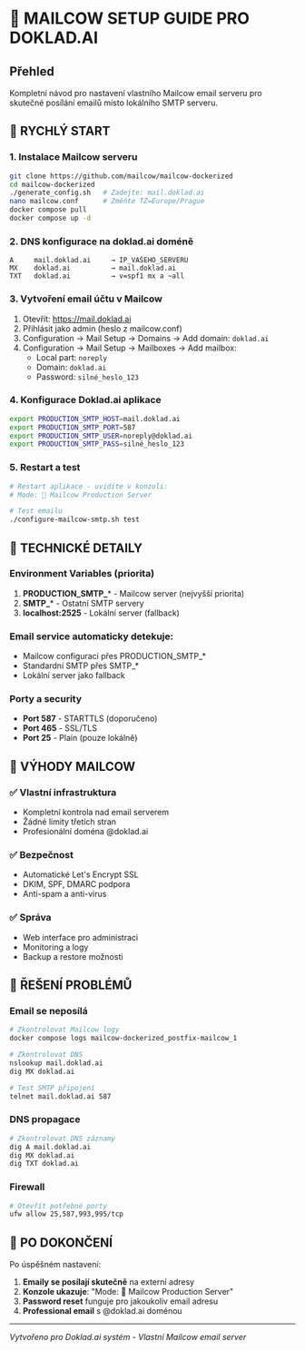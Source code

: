# 🐄 MAILCOW SETUP GUIDE PRO DOKLAD.AI

## Přehled
Kompletní návod pro nastavení vlastního Mailcow email serveru pro skutečné posílání emailů místo lokálního SMTP serveru.

## 🚀 RYCHLÝ START

### 1. Instalace Mailcow serveru
```bash
git clone https://github.com/mailcow/mailcow-dockerized
cd mailcow-dockerized
./generate_config.sh   # Zadejte: mail.doklad.ai
nano mailcow.conf      # Změňte TZ=Europe/Prague
docker compose pull
docker compose up -d
```

### 2. DNS konfigurace na doklad.ai doméně
```dns
A     mail.doklad.ai     → IP_VAŠEHO_SERVERU
MX    doklad.ai          → mail.doklad.ai
TXT   doklad.ai          → v=spf1 mx a ~all
```

### 3. Vytvoření email účtu v Mailcow
1. Otevřít: https://mail.doklad.ai
2. Přihlásit jako admin (heslo z mailcow.conf)
3. Configuration → Mail Setup → Domains → Add domain: `doklad.ai`
4. Configuration → Mail Setup → Mailboxes → Add mailbox:
   - Local part: `noreply`
   - Domain: `doklad.ai`
   - Password: `silné_heslo_123`

### 4. Konfigurace Doklad.ai aplikace
```bash
export PRODUCTION_SMTP_HOST=mail.doklad.ai
export PRODUCTION_SMTP_PORT=587
export PRODUCTION_SMTP_USER=noreply@doklad.ai
export PRODUCTION_SMTP_PASS=silné_heslo_123
```

### 5. Restart a test
```bash
# Restart aplikace - uvidíte v konzoli:
# Mode: 🐄 Mailcow Production Server

# Test emailu
./configure-mailcow-smtp.sh test
```

## 🔧 TECHNICKÉ DETAILY

### Environment Variables (priorita)
1. **PRODUCTION_SMTP_*** - Mailcow server (nejvyšší priorita)
2. **SMTP_*** - Ostatní SMTP servery
3. **localhost:2525** - Lokální server (fallback)

### Email service automaticky detekuje:
- Mailcow configuraci přes PRODUCTION_SMTP_*
- Standardní SMTP přes SMTP_*
- Lokální server jako fallback

### Porty a security
- **Port 587** - STARTTLS (doporučeno)
- **Port 465** - SSL/TLS
- **Port 25** - Plain (pouze lokálně)

## 🎯 VÝHODY MAILCOW

### ✅ Vlastní infrastruktura
- Kompletní kontrola nad email serverem
- Žádné limity třetích stran
- Profesionální doména @doklad.ai

### ✅ Bezpečnost
- Automatické Let's Encrypt SSL
- DKIM, SPF, DMARC podpora
- Anti-spam a anti-virus

### ✅ Správa
- Web interface pro administraci
- Monitoring a logy
- Backup a restore možnosti

## 🚨 ŘEŠENÍ PROBLÉMŮ

### Email se neposílá
```bash
# Zkontrolovat Mailcow logy
docker compose logs mailcow-dockerized_postfix-mailcow_1

# Zkontrolovat DNS
nslookup mail.doklad.ai
dig MX doklad.ai

# Test SMTP připojení
telnet mail.doklad.ai 587
```

### DNS propagace
```bash
# Zkontrolovat DNS záznamy
dig A mail.doklad.ai
dig MX doklad.ai
dig TXT doklad.ai
```

### Firewall
```bash
# Otevřít potřebné porty
ufw allow 25,587,993,995/tcp
```

## 🎉 PO DOKONČENÍ

Po úspěšném nastavení:
1. **Emaily se posílají skutečně** na externí adresy
2. **Konzole ukazuje**: "Mode: 🐄 Mailcow Production Server"
3. **Password reset** funguje pro jakoukoliv email adresu
4. **Professional email** s @doklad.ai doménou

---
*Vytvořeno pro Doklad.ai systém - Vlastní Mailcow email server*